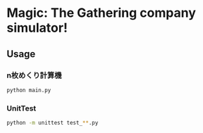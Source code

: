 # Magic: The Gathering company simulator!
## Usage
### n枚めくり計算機
```Bash
python main.py
```

### UnitTest
```Bash
python -m unittest test_**.py
```